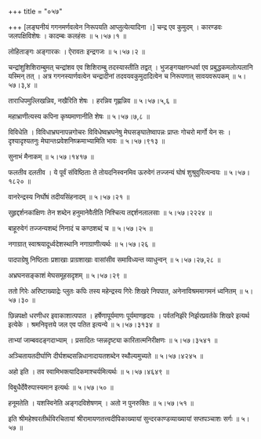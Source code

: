 +++
title = "०५७"

+++
\[लङ्घनीयं गगनमर्णवत्वेन निरूपयति आप्लुत्येत्यादिना ।\] चन्द्र एव कुमुदम् । कारण्डवः जलपक्षिविशेषः । कादम्बः कलहंसः  ॥  ५।५७।१  ॥   

  

लोहिताङ्गः अङ्गारकः । ऐरावतः इन्द्रगजः  ॥  ५।५७।२  ॥   

  

चन्द्रांशुशिशिराम्बुमत् चन्द्रांशव एव शिशिराम्बु तदस्यास्तीति तद्वत् । भुजङ्गयक्षगन्धर्वा एव प्रबुद्धकमलोत्पलानि यस्मिन् तत् । अत्र गगनस्यार्णवत्वेन चन्द्रादीनां तदवयवकुमुदादित्वेन च निरूपणात् सावयवरूपकम्  ॥  ५।५७।३,४  ॥   

  

ताराधिपमुल्लिखन्निव, नखैरिति शेषः । हरन्निव गृह्णन्निव  ॥  ५।५७।५,६  ॥   

  

महाभ्राणीत्यस्य कपिना कृष्यमाणानीति शेषः  ॥  ५।५७।७,८  ॥   

  

विविधेति । विविधाभ्रघनापन्नगोचरः विविधेष्वभ्रघनेषु मेघसङ्घातेष्वापन्नः प्राप्तः गोचरो मार्गो येन सः । दृश्यादृश्यतनुः मेघान्तःप्रवेशनिष्क्रमाभ्यामिति भावः  ॥  ५।५७।९१३  ॥   

  

सुनाभं मैनाकम्  ॥  ५।५७।१४१७  ॥   

  

फलतीव दलतीव । ये पूर्वं संविष्ठिताः ते तोयदनिस्वनमिव ऊरुवेगं तज्जन्यं घोषं शुश्रुवुरित्यन्वयः  ॥  ५।५७।१८२०  ॥   

  

वानरेन्द्रस्य निर्घोषं तदीयसिंहनादम्  ॥  ५।५७।२१  ॥   

  

सुहृद्दर्शनकांक्षिणः तेन शब्देन हनुमानेवैतीति निश्चित्य तद्दर्शनलालसाः  ॥  ५।५७।२२२४  ॥   

  

बाहूरुवेगं तज्जन्यशब्दं निनादं च कण्ठशब्दं च  ॥  ५।५७।२५  ॥   

  

नगाग्रात् स्वाश्रयादूर्ध्वदेशस्थानि नगाग्राणीत्यर्थः  ॥  ५।५७।२६  ॥   

  

पादपाग्रेषु निष्ठिताः प्रशाखाः प्राग्रशाखाः वासांसीव समाविध्यन्त व्याधुन्वन्  ॥  ५।५७।२७,२८  ॥   

  

अभ्रघनसङ्काशं मेघसमूहसदृशम्  ॥  ५।५७।२९  ॥   

  

ततो गिरेः अरिष्टाख्याद्रेः प्लुतः कपिः तस्य महेन्द्रस्य गिरेः शिखरे निपपात, अनेनाविश्रममागमनं ध्वनितम्  ॥  ५।५७।३०  ॥   

  

छिन्नपक्षो धरणीधर इवाकाशात्पपात । हर्षेणापूर्यमाणः पूर्यमाणहृदयः । पर्वतनिर्झरे निर्झरप्रवर्तके शिखरे इत्यर्थ इत्येके । श्रमनिवृत्तये जल एव पतित इत्यन्ये  ॥  ५।५७।३१३४  ॥   

  

ताभ्यां जाम्बवदङ्गदाभ्याम् । प्रसादितः प्सन्नदृष्ट्या कारितात्मनिरीक्षणः  ॥  ५।५७।३५४१  ॥   

  

अञ्चितायतदीर्घाणि दीर्घशब्दसन्निधानादायतशब्देन स्थौल्यमुच्यते  ॥  ५।५७।४२४५  ॥   

  

अहो इति । तव स्वामिभक्त्यादिकमाश्चर्यमित्यर्थः  ॥  ५।५७।४६४९  ॥   

  

विबुधैर्देवैरुपास्यमान इत्यर्थः  ॥  ५।५७।५०  ॥   

  

हनूमतेति । यशस्विनेति अङ्गदविशेषणम् । अतो न पुनरुक्तिः  ॥  ५।५७।५१  ॥   

  

इति श्रीमहेश्वरतीर्थविरचितायां श्रीरामायणतत्त्वदीपिकाख्यायां सुन्दरकाण्डव्याख्यायां सप्तपञ्चाशः सर्गः  ॥  ५।५७  ॥   

  

